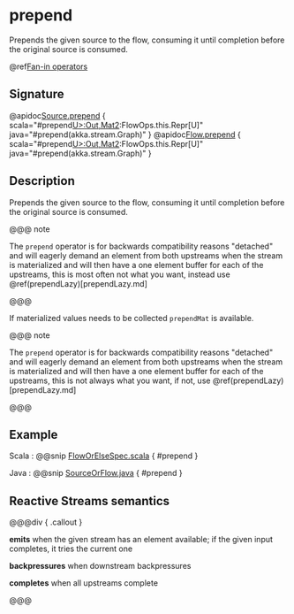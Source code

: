 # prepend

Prepends the given source to the flow, consuming it until completion before the original source is consumed.

@ref[Fan-in operators](../index.md#fan-in-operators)

## Signature

@apidoc[Source.prepend](Source) { scala="#prepend[U&gt;:Out,Mat2](that:akka.stream.Graph[akka.stream.SourceShape[U],Mat2]):FlowOps.this.Repr[U]" java="#prepend(akka.stream.Graph)" }
@apidoc[Flow.prepend](Flow) { scala="#prepend[U&gt;:Out,Mat2](that:akka.stream.Graph[akka.stream.SourceShape[U],Mat2]):FlowOps.this.Repr[U]" java="#prepend(akka.stream.Graph)" }


## Description

Prepends the given source to the flow, consuming it until completion before the original source is consumed.

@@@ note

The `prepend` operator is for backwards compatibility reasons "detached" and will eagerly
demand an element from both upstreams when the stream is materialized and will then have a
one element buffer for each of the upstreams, this is most often not what you want, instead
use @ref(prependLazy)[prependLazy.md]

@@@

If materialized values needs to be collected `prependMat` is available.

@@@ note

The `prepend` operator is for backwards compatibility reasons "detached" and will eagerly
demand an element from both upstreams when the stream is materialized and will then have a
one element buffer for each of the upstreams, this is not always what you want, if not,
use @ref(prependLazy)[prependLazy.md]

@@@

## Example
Scala
:   @@snip [FlowOrElseSpec.scala](/akka-stream-tests/src/test/scala/akka/stream/scaladsl/FlowPrependSpec.scala) { #prepend }

Java
:   @@snip [SourceOrFlow.java](/akka-docs/src/test/java/jdocs/stream/operators/SourceOrFlow.java) { #prepend }

## Reactive Streams semantics

@@@div { .callout }

**emits** when the given stream has an element available; if the given input completes, it tries the current one

**backpressures** when downstream backpressures

**completes** when all upstreams complete

@@@

